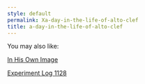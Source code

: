 ```yaml
---
style: default
permalink: Xa-day-in-the-life-of-alto-clef
title: a-day-in-the-life-of-alto-clef
---
```

You may also like:

[In His Own Image](http://scp-wiki.net/in-his-own-image)

[Experiment Log 1128](http://scp-wiki.net/experiment-log-1128)

